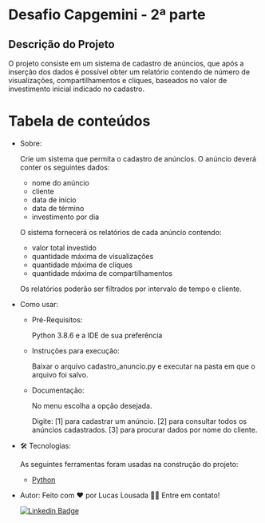 # Desafio Capgemini - 2ª parte

## Descrição do Projeto

O projeto consiste em um sistema de cadastro de anúncios, que após a inserção dos dados é possível obter um relatório contendo de número de visualizações,
compartilhamentos e cliques, baseados no valor de investimento inicial indicado no cadastro.

Tabela de conteúdos
=================
<!--ts-->
   * Sobre:
     
     Crie um sistema que permita o cadastro de anúncios. O anúncio deverá conter os seguintes dados:

     - nome do anúncio
     - cliente
     - data de início
     - data de término
     - investimento por dia

 
     O sistema fornecerá os relatórios de cada anúncio contendo:
     
     - valor total investido
     - quantidade máxima de visualizações
     - quantidade máxima de cliques
     - quantidade máxima de compartilhamentos
     
     Os relatórios poderão ser filtrados por intervalo de tempo e cliente.
  
   * Como usar:
      * Pré-Requisitos:
      
        Python 3.8.6 e a IDE de sua preferência
      * Instruções para execução:
      
        Baixar o arquivo cadastro_anuncio.py e executar na pasta em que o arquivo foi salvo.
             
      * Documentação:
      
        No menu escolha a opção desejada.

        Digite: [1] para cadastrar um anúncio. 
                [2] para consultar todos os anúncios cadastrados. 
                [3] para procurar dados por nome do cliente.
        
   * 🛠 Tecnologias:
        
        As seguintes ferramentas foram usadas na construção do projeto:
        - [Python](https://www.python.org/)
   
   * Autor:
     Feito com ❤️ por Lucas Lousada 👋🏽 Entre em contato!
     
     [![Linkedin Badge](https://img.shields.io/badge/-Lucas-blue?style=flat-square&logo=Linkedin&logoColor=white&link=https://www.linkedin.com/in/lucas-lousada-rodrigues/)](https://www.linkedin.com/in/lucas-lousada-rodrigues/)
<!--te-->
